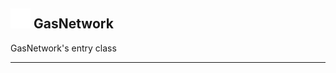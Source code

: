 ## <img src="../../.gitbook/assets/base.png" width="32" height="32" /> GasNetwork
GasNetwork's entry class<br>


--------